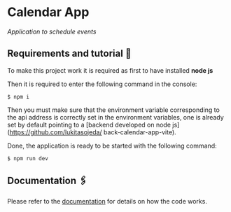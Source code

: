 # Calendar App

_Application to schedule events_

## Requirements and tutorial 🚀

To make this project work it is required as first to have installed **node js**

Then it is required to enter the following command in the console:
```
$ npm i
```

Then you must make sure that the environment variable corresponding to the api address is correctly set in the environment variables, one is already set by default pointing to a [backend developed on node js](https://github.com/lukitasojeda/ back-calendar-app-vite).

Done, the application is ready to be started with the following command:
```
$ npm run dev
```

## Documentation 🖇️

Please refer to the [documentation](https://lucasgojeda.github.io/front-calendar-app-vite/) for details on how the code works.
